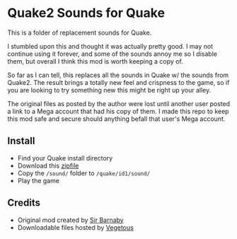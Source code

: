 # Quake2 Sounds for Quake

This is a folder of replacement sounds for Quake.

I stumbled upon this and thought it was actually pretty good.  I may not continue using it forever, and some of the sounds annoy me so I disable them, but overall I think this mod is worth keeping a copy of.

So far as I can tell, this replaces all the sounds in Quake w/ the sounds from Quake2.  The result brings a totally new feel and crispness to the game, so if you are looking to try something new this might be right up your alley.

The original files as posted by the author were lost until another user posted a link to a Mega account that had his copy of them.  I made this repo to keep this mod safe and secure should anything befall that user's Mega account.

## Install

- Find your Quake install directory
- Download this [zipfile](https://github.com/whipowill/quake-mod-q2sounds/archive/master.zip)
- Copy the ``/sound/`` folder to ``/quake/id1/sound/``
- Play the game

## Credits

- Original mod created by [Sir Barnaby](https://quakeone.com/forum/quake-mod-releases/finished-works/276140-enhanced-sounds-for-quake)
- Downloadable files hosted by [Vegetous](https://mega.nz/folder/8B5VRLbK#Eoj1MknfaW85dZPNZNg8Yw)